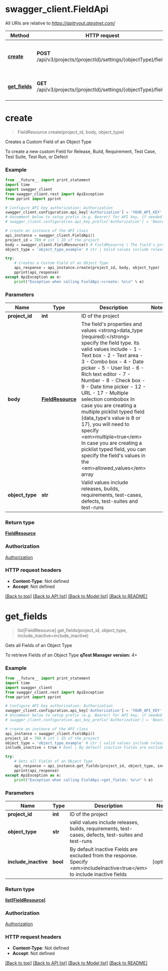 # swagger_client.FieldApi

All URIs are relative to *https://apitryout.qtestnet.com/*

Method | HTTP request | Description
------------- | ------------- | -------------
[**create**](FieldApi.md#create) | **POST** /api/v3/projects/{projectId}/settings/{objectType}/fields | Creates a Custom Field of an Object Type
[**get_fields**](FieldApi.md#get_fields) | **GET** /api/v3/projects/{projectId}/settings/{objectType}/fields | Gets all Fields of an Object Type


# **create**
> FieldResource create(project_id, body, object_type)

Creates a Custom Field of an Object Type

To create a new custom Field for Release, Build, Requirement, Test Case, Test Suite, Test Run, or Defect

### Example 
```python
from __future__ import print_statement
import time
import swagger_client
from swagger_client.rest import ApiException
from pprint import pprint

# Configure API key authorization: Authorization
swagger_client.configuration.api_key['Authorization'] = 'YOUR_API_KEY'
# Uncomment below to setup prefix (e.g. Bearer) for API key, if needed
# swagger_client.configuration.api_key_prefix['Authorization'] = 'Bearer'

# create an instance of the API class
api_instance = swagger_client.FieldApi()
project_id = 789 # int | ID of the project
body = swagger_client.FieldResource() # FieldResource | The field's properties and values  <strong>data_type (required):</strong> specify the field type. Its valid values include  - 1 - Text box  - 2 - Text area  - 3 - Combo box  - 4 - Date picker  - 5 - User list  - 6 - Rich text editor  - 7 - Number  - 8 - Check box  - 9 - Date time picker  - 12 - URL  - 17 - Multiple selection combobox  In case you are creating a multiple picklist typed field (data_type's value is 8 or 17), you will need to specify <em>multiple=true</em>  In case you are creating a picklist typed field, you can specify the field's values in the <em>allowed_values</em> array
object_type = 'object_type_example' # str | Valid values include releases, builds, requirements, test-cases, defects, test-suites and test-runs

try: 
    # Creates a Custom Field of an Object Type
    api_response = api_instance.create(project_id, body, object_type)
    pprint(api_response)
except ApiException as e:
    print("Exception when calling FieldApi->create: %s\n" % e)
```

### Parameters

Name | Type | Description  | Notes
------------- | ------------- | ------------- | -------------
 **project_id** | **int**| ID of the project | 
 **body** | [**FieldResource**](FieldResource.md)| The field&#39;s properties and values  &lt;strong&gt;data_type (required):&lt;/strong&gt; specify the field type. Its valid values include  - 1 - Text box  - 2 - Text area  - 3 - Combo box  - 4 - Date picker  - 5 - User list  - 6 - Rich text editor  - 7 - Number  - 8 - Check box  - 9 - Date time picker  - 12 - URL  - 17 - Multiple selection combobox  In case you are creating a multiple picklist typed field (data_type&#39;s value is 8 or 17), you will need to specify &lt;em&gt;multiple&#x3D;true&lt;/em&gt;  In case you are creating a picklist typed field, you can specify the field&#39;s values in the &lt;em&gt;allowed_values&lt;/em&gt; array | 
 **object_type** | **str**| Valid values include releases, builds, requirements, test-cases, defects, test-suites and test-runs | 

### Return type

[**FieldResource**](FieldResource.md)

### Authorization

[Authorization](../README.md#Authorization)

### HTTP request headers

 - **Content-Type**: Not defined
 - **Accept**: Not defined

[[Back to top]](#) [[Back to API list]](../README.md#documentation-for-api-endpoints) [[Back to Model list]](../README.md#documentation-for-models) [[Back to README]](../README.md)

# **get_fields**
> list[FieldResource] get_fields(project_id, object_type, include_inactive=include_inactive)

Gets all Fields of an Object Type

To retrieve Fields of an Object Type  <strong>qTest Manager version:</strong> 4+

### Example 
```python
from __future__ import print_statement
import time
import swagger_client
from swagger_client.rest import ApiException
from pprint import pprint

# Configure API key authorization: Authorization
swagger_client.configuration.api_key['Authorization'] = 'YOUR_API_KEY'
# Uncomment below to setup prefix (e.g. Bearer) for API key, if needed
# swagger_client.configuration.api_key_prefix['Authorization'] = 'Bearer'

# create an instance of the API class
api_instance = swagger_client.FieldApi()
project_id = 789 # int | ID of the project
object_type = 'object_type_example' # str | valid values include releases, builds, requirements, test-cases, defects, test-suites and test-runs
include_inactive = true # bool | By default inactive Fields are excluded from the response. Specify <em>includeInactive=true</em> to include inactive fields (optional)

try: 
    # Gets all Fields of an Object Type
    api_response = api_instance.get_fields(project_id, object_type, include_inactive=include_inactive)
    pprint(api_response)
except ApiException as e:
    print("Exception when calling FieldApi->get_fields: %s\n" % e)
```

### Parameters

Name | Type | Description  | Notes
------------- | ------------- | ------------- | -------------
 **project_id** | **int**| ID of the project | 
 **object_type** | **str**| valid values include releases, builds, requirements, test-cases, defects, test-suites and test-runs | 
 **include_inactive** | **bool**| By default inactive Fields are excluded from the response. Specify &lt;em&gt;includeInactive&#x3D;true&lt;/em&gt; to include inactive fields | [optional] 

### Return type

[**list[FieldResource]**](FieldResource.md)

### Authorization

[Authorization](../README.md#Authorization)

### HTTP request headers

 - **Content-Type**: Not defined
 - **Accept**: Not defined

[[Back to top]](#) [[Back to API list]](../README.md#documentation-for-api-endpoints) [[Back to Model list]](../README.md#documentation-for-models) [[Back to README]](../README.md)

